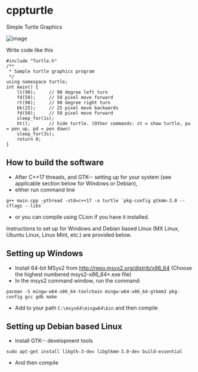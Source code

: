 # cppturtle

Simple Turtle Graphics

![image](https://user-images.githubusercontent.com/26174810/66803169-8b4e4100-eeba-11e9-8614-f9ba035322bb.png)

Write code like this 
```
#include "Turtle.h"
/**
 * Sample turtle graphics program
 */
using namespace turtle;
int main() {
    lt(90);     // 90 degree left turn
    fd(50);     // 50 pixel move forward
    rt(90);     // 90 degree right turn
    bk(25);     // 25 pixel move backwards
    fd(50);     // 50 pixel move forward
    sleep_for(1s);
    ht();       // hide turtle. (Other commands: st = show turtle, pu = pen up, pd = pen down)
    sleep_for(3s);
    return 0;
}
```

## How to build the software
* After C++17 threads, and GTK-- setting up for your system (see applicable section below for Windows or Debian), 
* either run command line
```
g++ main.cpp -pthread -std=c++17 -o turtle `pkg-config gtkmm-3.0 --cflags --libs`
```
* or you can compile using CLion if you have it installed. 

Instructions to set up for Windows and Debian based Linux (MX Linux, Ubuntu Linux, Linux Mint, etc.) are provided below.
## Setting up Windows 
* Install 64-bit MSys2 from http://repo.msys2.org/distrib/x86_64 (Choose the highest numbered msys2-x86_64*.exe file)
* In the msys2 command window, run the command:
```
pacman -S mingw-w64-x86_64-toolchain mingw-w64-x86_64-gtkmm3 pkg-config gcc gdb make 
```
* Add to your path `C:\msys64\mingw64\bin` and then compile 
## Setting up Debian based Linux
* Install GTK-- development tools
```
sudo apt-get install libgtk-3-dev libgtkmm-3.0-dev build-essential
```
* And then compile
